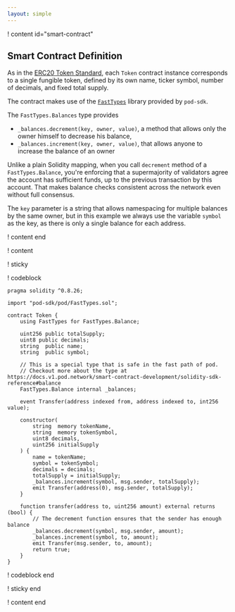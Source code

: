 ```yaml
---
layout: simple
---
```


! content id="smart-contract"

## Smart Contract Definition

As in the [ERC20 Token Standard](https://eips.ethereum.org/EIPS/eip-20), each `Token` contract instance corresponds to a single fungible token, 
defined by its own name, ticker symbol, number of decimals, and fixed total supply.

The contract makes use of the [`FastTypes`](http://localhost:5173/smart-contract-development/solidity-sdk-reference) library provided by `pod-sdk`.

The `FastTypes.Balances` type provides

* `_balances.decrement(key, owner, value)`, a method that allows only the owner himself to decrease his balance,
* `_balances.increment(key, owner, value)`, that allows anyone to increase the balance of an owner

Unlike a plain Solidity mapping, when you call `decrement` method of a `FastTypes.Balance`, you're enforcing that a supermajority of validators agree the account has sufficient funds, up to the previous transaction by this account. That makes balance checks consistent across the network even without full consensus.

The `key` parameter is a string that allows namespacing for multiple balances by the same owner, but in this example we always use the variable `symbol` as the key, as there is only a single balance for each address.

! content end

! content

! sticky

! codeblock

```solidity
pragma solidity ^0.8.26;

import "pod-sdk/pod/FastTypes.sol";

contract Token {
    using FastTypes for FastTypes.Balance;

    uint256 public totalSupply;
    uint8 public decimals;
    string  public name;
    string  public symbol;

    // This is a special type that is safe in the fast path of pod.
    // Checkout more about the type at https://docs.v1.pod.network/smart-contract-development/solidity-sdk-reference#balance
    FastTypes.Balance internal _balances;

    event Transfer(address indexed from, address indexed to, int256 value);

    constructor(
        string  memory tokenName,
        string  memory tokenSymbol,
        uint8 decimals,
        uint256 initialSupply
    ) {
        name = tokenName;
        symbol = tokenSymbol;
        decimals = decimals;
        totalSupply = initialSupply;
        _balances.increment(symbol, msg.sender, totalSupply);
        emit Transfer(address(0), msg.sender, totalSupply);
    }

    function transfer(address to, uint256 amount) external returns (bool) {
        // The decrement function ensures that the sender has enough balance
        _balances.decrement(symbol, msg.sender, amount);
        _balances.increment(symbol, to, amount);
        emit Transfer(msg.sender, to, amount);
        return true;
    }
}
```

! codeblock end

! sticky end

! content end